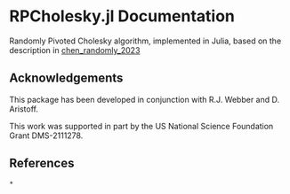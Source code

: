 # RPCholesky.jl Documentation
Randomly Pivoted Cholesky algorithm, implemented in Julia, based on the
description in [chen_randomly_2023](@cite)

## Acknowledgements
This package has been developed in conjunction with R.J. Webber and D. Aristoff.

This work was supported in part by the US National Science Foundation Grant DMS-2111278.

## References
```@bibliography
*
```